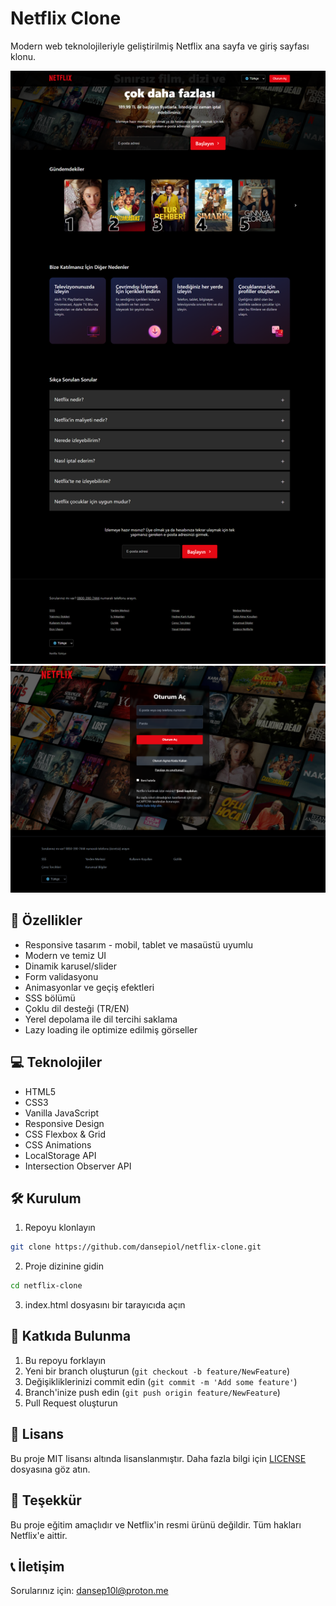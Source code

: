 # Netflix Clone

Modern web teknolojileriyle geliştirilmiş Netflix ana sayfa ve giriş sayfası klonu.

![Netflix Index Clone Preview](/assets/images/preview.png)
![Netflix Login Clone Preview](/assets/images/login-preview.png)

## 🚀 Özellikler

- Responsive tasarım - mobil, tablet ve masaüstü uyumlu
- Modern ve temiz UI
- Dinamik karusel/slider 
- Form validasyonu
- Animasyonlar ve geçiş efektleri
- SSS bölümü
- Çoklu dil desteği (TR/EN)
- Yerel depolama ile dil tercihi saklama
- Lazy loading ile optimize edilmiş görseller

## 💻 Teknolojiler

- HTML5
- CSS3
- Vanilla JavaScript
- Responsive Design
- CSS Flexbox & Grid
- CSS Animations
- LocalStorage API
- Intersection Observer API

## 🛠️ Kurulum

1. Repoyu klonlayın
```bash
git clone https://github.com/dansepiol/netflix-clone.git
```

2. Proje dizinine gidin
```bash 
cd netflix-clone
```

3. index.html dosyasını bir tarayıcıda açın

## 🤝 Katkıda Bulunma

1. Bu repoyu forklayın
2. Yeni bir branch oluşturun (`git checkout -b feature/NewFeature`)
3. Değişikliklerinizi commit edin (`git commit -m 'Add some feature'`)
4. Branch'inize push edin (`git push origin feature/NewFeature`)
5. Pull Request oluşturun

## 📝 Lisans

Bu proje MIT lisansı altında lisanslanmıştır. Daha fazla bilgi için [LICENSE](LICENSE) dosyasına göz atın.

## 🙏 Teşekkür

Bu proje eğitim amaçlıdır ve Netflix'in resmi ürünü değildir. Tüm hakları Netflix'e aittir.

## 📞 İletişim

Sorularınız için: [dansep10l@proton.me](dansep10l@proton.me)